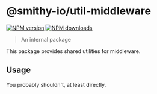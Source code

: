 # @smithy-io/util-middleware

[![NPM version](https://img.shields.io/npm/v/@smithy-io/util-middleware/latest.svg)](https://www.npmjs.com/package/@smithy-io/util-middleware)
[![NPM downloads](https://img.shields.io/npm/dm/@smithy-io/util-middleware.svg)](https://www.npmjs.com/package/@smithy-io/util-middleware)

> An internal package

This package provides shared utilities for middleware.

## Usage

You probably shouldn't, at least directly.
